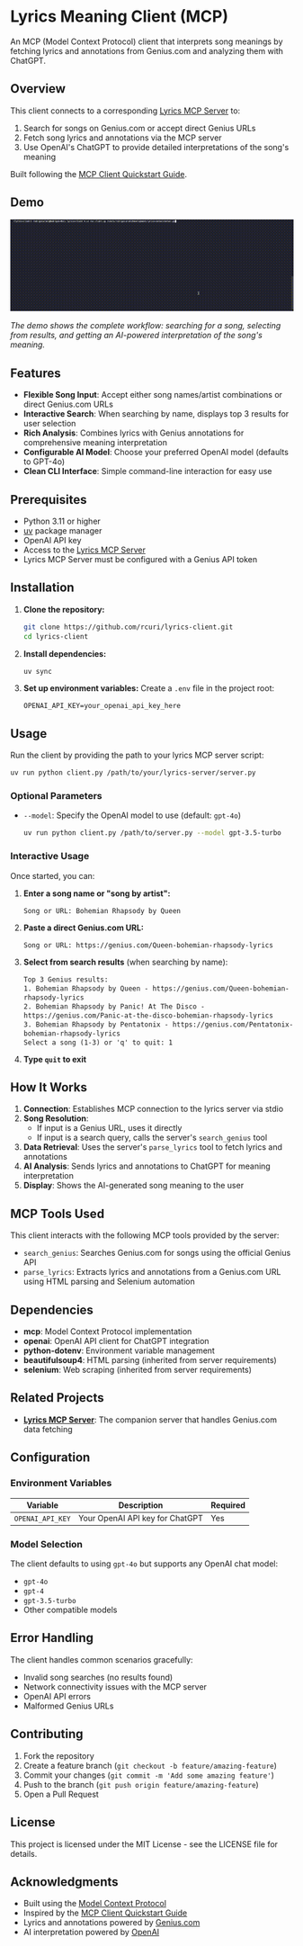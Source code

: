 # Lyrics Meaning Client (MCP)

An MCP (Model Context Protocol) client that interprets song meanings by fetching lyrics and annotations from Genius.com and analyzing them with ChatGPT.

## Overview

This client connects to a corresponding [Lyrics MCP Server](https://github.com/rcuri/lyrics-server) to:
1. Search for songs on Genius.com or accept direct Genius URLs
2. Fetch song lyrics and annotations via the MCP server
3. Use OpenAI's ChatGPT to provide detailed interpretations of the song's meaning

Built following the [MCP Client Quickstart Guide](https://modelcontextprotocol.io/quickstart/client).

## Demo

![Lyrics Client Demo](static/lyrics-demo.gif)

*The demo shows the complete workflow: searching for a song, selecting from results, and getting an AI-powered interpretation of the song's meaning.*

## Features

- **Flexible Song Input**: Accept either song names/artist combinations or direct Genius.com URLs
- **Interactive Search**: When searching by name, displays top 3 results for user selection
- **Rich Analysis**: Combines lyrics with Genius annotations for comprehensive meaning interpretation
- **Configurable AI Model**: Choose your preferred OpenAI model (defaults to GPT-4o)
- **Clean CLI Interface**: Simple command-line interaction for easy use

## Prerequisites

- Python 3.11 or higher
- [uv](https://docs.astral.sh/uv/) package manager
- OpenAI API key
- Access to the [Lyrics MCP Server](https://github.com/rcuri/lyrics-server)
- Lyrics MCP Server must be configured with a Genius API token

## Installation

1. **Clone the repository:**
   ```bash
   git clone https://github.com/rcuri/lyrics-client.git
   cd lyrics-client
   ```

2. **Install dependencies:**
   ```bash
   uv sync
   ```

3. **Set up environment variables:**
   Create a `.env` file in the project root:
   ```env
   OPENAI_API_KEY=your_openai_api_key_here
   ```

## Usage

Run the client by providing the path to your lyrics MCP server script:

```bash
uv run python client.py /path/to/your/lyrics-server/server.py
```

### Optional Parameters

- `--model`: Specify the OpenAI model to use (default: `gpt-4o`)
  ```bash
  uv run python client.py /path/to/server.py --model gpt-3.5-turbo
  ```

### Interactive Usage

Once started, you can:

1. **Enter a song name or "song by artist":**
   ```
   Song or URL: Bohemian Rhapsody by Queen
   ```

2. **Paste a direct Genius.com URL:**
   ```
   Song or URL: https://genius.com/Queen-bohemian-rhapsody-lyrics
   ```

3. **Select from search results** (when searching by name):
   ```
   Top 3 Genius results:
   1. Bohemian Rhapsody by Queen - https://genius.com/Queen-bohemian-rhapsody-lyrics
   2. Bohemian Rhapsody by Panic! At The Disco - https://genius.com/Panic-at-the-disco-bohemian-rhapsody-lyrics
   3. Bohemian Rhapsody by Pentatonix - https://genius.com/Pentatonix-bohemian-rhapsody-lyrics
   Select a song (1-3) or 'q' to quit: 1
   ```

4. **Type `quit` to exit**

## How It Works

1. **Connection**: Establishes MCP connection to the lyrics server via stdio
2. **Song Resolution**: 
   - If input is a Genius URL, uses it directly
   - If input is a search query, calls the server's `search_genius` tool
3. **Data Retrieval**: Uses the server's `parse_lyrics` tool to fetch lyrics and annotations
4. **AI Analysis**: Sends lyrics and annotations to ChatGPT for meaning interpretation
5. **Display**: Shows the AI-generated song meaning to the user

## MCP Tools Used

This client interacts with the following MCP tools provided by the server:

- `search_genius`: Searches Genius.com for songs using the official Genius API
- `parse_lyrics`: Extracts lyrics and annotations from a Genius.com URL using HTML parsing and Selenium automation

## Dependencies

- **mcp**: Model Context Protocol implementation
- **openai**: OpenAI API client for ChatGPT integration
- **python-dotenv**: Environment variable management
- **beautifulsoup4**: HTML parsing (inherited from server requirements)
- **selenium**: Web scraping (inherited from server requirements)

## Related Projects

- **[Lyrics MCP Server](https://github.com/rcuri/lyrics-server)**: The companion server that handles Genius.com data fetching

## Configuration

### Environment Variables

| Variable | Description | Required |
|----------|-------------|----------|
| `OPENAI_API_KEY` | Your OpenAI API key for ChatGPT | Yes |

### Model Selection

The client defaults to using `gpt-4o` but supports any OpenAI chat model:
- `gpt-4o`
- `gpt-4`
- `gpt-3.5-turbo`
- Other compatible models

## Error Handling

The client handles common scenarios gracefully:
- Invalid song searches (no results found)
- Network connectivity issues with the MCP server
- OpenAI API errors
- Malformed Genius URLs

## Contributing

1. Fork the repository
2. Create a feature branch (`git checkout -b feature/amazing-feature`)
3. Commit your changes (`git commit -m 'Add some amazing feature'`)
4. Push to the branch (`git push origin feature/amazing-feature`)
5. Open a Pull Request

## License

This project is licensed under the MIT License - see the LICENSE file for details.

## Acknowledgments

- Built using the [Model Context Protocol](https://modelcontextprotocol.io/)
- Inspired by the [MCP Client Quickstart Guide](https://modelcontextprotocol.io/quickstart/client)
- Lyrics and annotations powered by [Genius.com](https://genius.com)
- AI interpretation powered by [OpenAI](https://openai.com)
